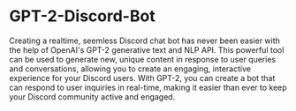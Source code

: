 # GPT-2-Discord-Bot

Creating a realtime, seemless Discord chat bot has never been easier with the help of OpenAI's GPT-2 generative text and NLP API. This powerful tool can be used to generate new, unique content in response to user queries and conversations, allowing you to create an engaging, interactive experience for your Discord users. With GPT-2, you can create a bot that can respond to user inquiries in real-time, making it easier than ever to keep your Discord community active and engaged.

